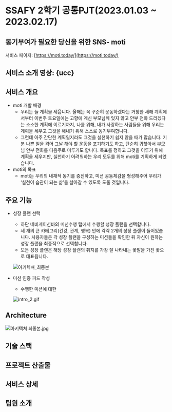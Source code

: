 # SSAFY 2학기 공통PJT(2023.01.03 ~ 2023.02.17)

## 동기부여가 필요한 당신을 위한 SNS- moti

서비스 페이지: [https://moti.today/](https://moti.today/)

## 서비스 소개 영상: {ucc}

## 서비스 개요

- moti 개발 배경
    - 우리는 늘 계획을 세웁니다. 올해는 꼭 꾸준히 운동하겠다는 거창한 새해 계획에서부터 이번주 토요일에는 고향에 계신 부모님께 잊지 않고 안부 전화 드리겠다는 소소한  계획에 이르기까지, 나를 위해, 내가 사랑하는 사람들을 위해 우리는 계획을 세우고 그것을 해내기 위해 스스로 동기부여합니다.
    - 그런데 아주 간단한 계획일지라도 그것을 실천하기 쉽지 않을 때가 많습니다. 기분 나쁜 일을 겪어 그날 해야 할 운동을 포기하기도 하고, 단순히 귀찮아서 부모님 안부 전화를 다음주로 미루기도 합니다. 목표를 정하고 그것을 이루기 위해 계획을 세우지만, 실천하기 어려워하는 우리 모두를 위해 moti를 기획하게 되었습니다.
- moti의 목표
    - moti는 우리의 내재적 동기를 증진하고, 미션 공동체감을 형성해주어 우리가 ‘실천이 습관이 되는 삶’을 살아갈 수 있도록 도울 것입니다.

## 주요 기능

- 성장 플랜 선택
    - 하단 네비게이션바의 미션수행 탭에서 수행할 성장 플랜을 선택합니다.
    - 세 개의 큰 카테고리(건강, 관계, 행복) 안에 각각 2개의 성장 플랜이 들어있습니다. 사용자들은 각 성장 플랜을 구성하는 미션들을 확인한 뒤 자신이 원하는 성장 플랜을 최종적으로 선택합니다.
    - 모든 성장 플랜은 해당 성장 플랜의 취지를 가장 잘 나타내는 꽃말을 가진 꽃으로 대표됩니다.
    
    
   ![아키텍쳐_최종본](/uploads/36108896807ab9090cc3a09069619f68/아키텍쳐_최종본.jpg)

    

- 미션 인증 피드 작성
    - 수행한 미션에 대한
    
    ![intro_2.gif](https://s3-us-west-2.amazonaws.com/secure.notion-static.com/fb144f4d-23db-4329-8a8e-01f69a907bbd/intro_2.gif)
    

## Architecture

![아키텍쳐 최종본.jpg](https://s3-us-west-2.amazonaws.com/secure.notion-static.com/6f7a651f-99db-485c-97d6-13701316fca4/%EC%95%84%ED%82%A4%ED%85%8D%EC%B3%90_%EC%B5%9C%EC%A2%85%EB%B3%B8.jpg)

## 기술 스택

## 

## 프로젝트 산출물

## 서비스 상세

## 팀원 소개

